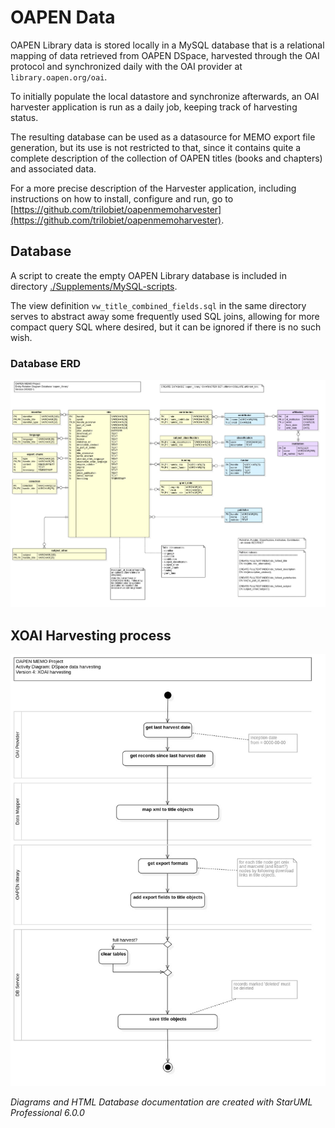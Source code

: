 #  OAPEN Data

OAPEN Library data is stored locally in a MySQL database that is a relational mapping of data retrieved from OAPEN DSpace, harvested through the OAI protocol and synchronized daily with the OAI provider at `library.oapen.org/oai`. 

To initially populate the local datastore and synchronize afterwards, an OAI harvester application is run as a daily job, keeping track of harvesting status.

The resulting database can be used as a datasource for MEMO export file generation, but its use is not restricted to that, since it contains quite a complete description of the collection of OAPEN titles (books and chapters) and associated data.

For a more precise description of the Harvester application, including instructions on how to install, configure and run, go to [https://github.com/trilobiet/oapenmemoharvester](https://github.com/trilobiet/oapenmemoharvester).

## Database 

A script to create the empty OAPEN Library database is included in directory [./Supplements/MySQL-scripts](./Supplements/MySQL-scripts/). 

The view definition `vw_title_combined_fields.sql` in the same directory serves to abstract away some frequently used SQL joins, allowing for more compact query SQL where desired, but it can be ignored if there is no such wish.


### Database ERD

![Database ERD](./Supplements/Diagrams/ERD-OAPEN-Library.jpg)



## XOAI Harvesting process

![Data Harvester](./Supplements/Diagrams/harvester.jpg)

*Diagrams and HTML Database documentation are created with StarUML Professional 6.0.0*